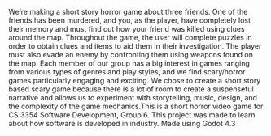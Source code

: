 We’re making a short story horror game about three friends. One of the friends has been murdered, and you, as the player, have completely lost their memory and must find out how your friend was killed using clues around the map. Throughout the game, the user will complete puzzles in order to obtain clues and items to aid them in their investigation. The player must also evade an enemy by confronting them using weapons found on the map. Each member of our group has a big interest in games ranging from various types of genres and play styles, and we find scary/horror games particularly engaging and exciting. We chose to create a short story based scary game because there is a lot of room to create a suspenseful narrative and allows us to experiment with storytelling, music, design, and the complexity of the game mechanics.This is a short horror video game for CS 3354 Software Development, Group 6. This project was made to learn about how software is developed in industry. Made using Godot 4.3
